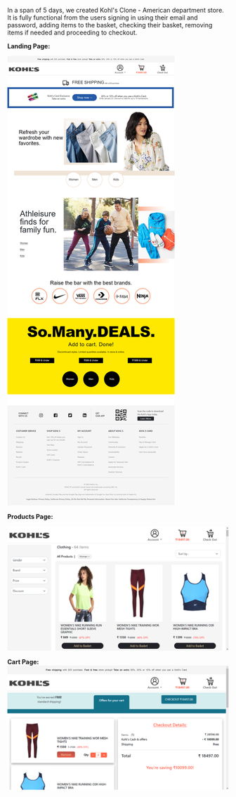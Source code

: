 In a span of 5 days, we created Kohl's Clone - American department store. It is fully functional from the users signing in using their email and password, adding items to the basket, checking their basket, removing items if needed and proceeding to checkout.

**Landing Page:**

![homepage](./readme%20Images/home.png)

**Products Page:**

![homepage](./readme%20Images/productsPage.png)

**Cart Page:**
![homepage](./readme%20Images/cartPage.png)
